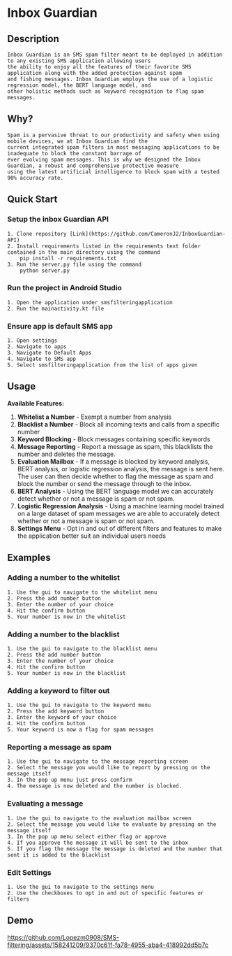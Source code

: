 # Inbox Guardian

## Description 
	Inbox Guardian is an SMS spam filter meant to be deployed in addition to any existing SMS application allowing users 
	the ability to enjoy all the features of their favorite SMS application along with the added protection against spam 
	and fishing messages. Inbox Guardian employs the use of a logistic regression model, the BERT language model, and 
	other holistic methods such as keyword recognition to flag spam messages.
	
## Why?
	Spam is a pervasive threat to our productivity and safety when using mobile devices, we at Inbox Guardian find the 
	current integrated spam filters in most messaging applications to be inadequate to block the constant barrage of 
	ever evolving spam messages. This is why we designed the Inbox Guardian, a robust and comprehensive protective measure 
	using the latest artificial intelligence to block spam with a tested 90% accuracy rate.

## Quick Start

### Setup the inbox Guardian API 
	1. Clone repository [Link](https://github.com/CameronJ2/InboxGuardian-API)
	2. Install requirements listed in the requirements text folder contained in the main directory using the command 
		pip install -r requirements.txt
	3. Run the server.py file using the command 
		python server.py
### Run the project in Android Studio
	1. Open the application under smsfilteringapplication 
	2. Run the mainactivity.kt file
### Ensure app is default SMS app 
	1. Open settings 
	2. Navigate to apps
	3. Navigate to Default Apps 
	4. Navigate to SMS app 
	5. Select smsfilteringapplication from the list of apps given 
## Usage 

**Available Features:**
1. **Whitelist a Number** - Exempt a number from analysis 
2. **Blacklist a Number** - Block all incoming texts and calls from a specific number 
3. **Keyword Blocking** - Block messages containing specific keywords 
4. **Message Reporting** - Report a message as spam, this blacklists the number and deletes the message.
5. **Evaluation Mailbox** - If a message is blocked by keyword analysis, BERT analysis, or logistic regression analysis, the message is sent here. The user can then decide whether to flag the message as spam and block the number or send the message through to the inbox.
5. **BERT Analysis** - Using the BERT language model we can accurately detect whether or not a message is spam or not spam. 
6. **Logistic Regression Analysis** - Using a machine learning model trained on a large dataset of spam messages we are able to accurately detect 	whether or not a message is spam or not spam.
7. **Settings Menu** - Opt in and out of different filters and features to make the application better suit an individual users needs
## Examples 

### Adding a number to the whitelist
	1. Use the gui to navigate to the whitelist menu
	2. Press the add number button
	3. Enter the number of your choice
	4. Hit the confirm button
	5. Your number is now in the whitelist 
### Adding a number to the blacklist
	1. Use the gui to navigate to the blacklist menu
	2. Press the add number button
	3. Enter the number of your choice
	4. Hit the confirm button
	5. Your number is now in the blacklist
### Adding a keyword to filter out
	1. Use the gui to navigate to the keyword menu
	2. Press the add keyword button
	3. Enter the keyword of your choice
	4. Hit the confirm button
	5. Your keyword is now a flag for spam messages
### Reporting a message as spam 
	1. Use the gui to navigate to the message reporting screen
	2. Select the message you would like to report by pressing on the message itself 
	3. In the pop up menu just press confirm 
	4. The message is now deleted and the number is blocked.
### Evaluating a message 
	1. Use the gui to navigate to the evaluation mailbox screen
	2. Select the message you would like to evaluate by pressing on the message itself
	3. In the pop up menu select either flag or approve 
	4. If you approve the message it will be sent to the inbox
	5. If you flag the message the message is deleted and the number that sent it is added to the blacklist
### Edit Settings 
	1. Use the gui to navigate to the settings menu 
	2. Use the checkboxes to opt in and out of specific features or filters 
## Demo

https://github.com/Lopezm0908/SMS-filtering/assets/158241209/9370c61f-fa78-4955-aba4-418992dd5b7c


